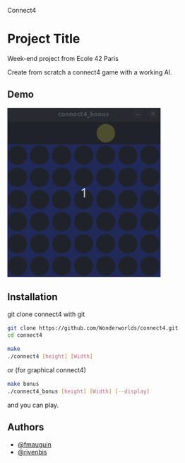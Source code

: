 Connect4
# Project Title

Week-end project from Ecole 42 Paris

Create from scratch a connect4 game with a working AI.

## Demo
![Alt Text](https://github.com/Wonderworlds/connect4/blob/master/ressources/connect4.gif)


## Installation

git clone connect4 with git

```bash
git clone https://github.com/Wonderworlds/connect4.git
cd connect4
```
```bash
make
./connect4 [height] [Width]
```
or (for graphical connect4)
```bash
make bonus
./connect4_bonus [height] [Width] [--display]
```
and you can play.

## Authors

- [@fmauguin](https://www.github.com/wonderworlds)
- [@rivenbis](https://www.github.com/rivenbis)

